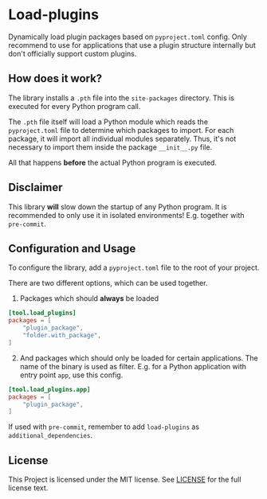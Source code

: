 # Load-plugins

Dynamically load plugin packages based on `pyproject.toml` config.
Only recommend to use for applications that use a plugin
structure internally but don't officially support custom plugins.

## How does it work?

The library installs a `.pth` file into the `site-packages` directory.
This is executed for every Python program call.

The `.pth` file itself will load a Python module which reads the `pyproject.toml`
file to determine which packages to import. For each package, it will
import all individual modules separately. Thus, it's not necessary to
import them inside the package `__init__.py` file.

All that happens **before** the actual Python program is executed.

## Disclaimer

This library **will** slow down the startup of any Python program.
It is recommended to only use it in isolated environments!
E.g. together with `pre-commit`.

## Configuration and Usage

To configure the library, add a `pyproject.toml` file to the root of your project.

There are two different options, which can be used together.
1. Packages which should **always** be loaded
```toml
[tool.load_plugins]
packages = [
    "plugin_package",
    "folder.with_package",
]
```
2. And packages which should only be loaded for certain applications.
The name of the binary is used as filter.
E.g. for a Python application with entry point `app`, use this config.
```toml
[tool.load_plugins.app]
packages = [
    "plugin_package",
]
```

If used with `pre-commit`, remember to add `load-plugins` as `additional_dependencies`.

## License
This Project is licensed under the MIT license.
See [LICENSE][LICENSE_FILE] for the full license text.

[LICENSE_FILE]: https://github.com/cdce8p/load-plugins/blob/main/LICENSE
